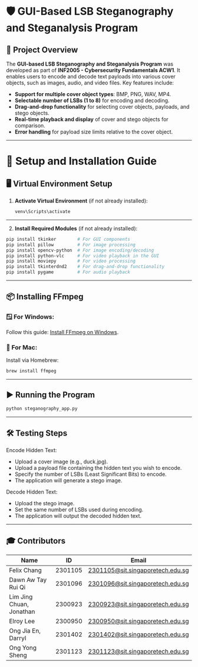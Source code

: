 # 🛡️ GUI-Based LSB Steganography and Steganalysis Program
## 📄 Project Overview

The **GUI-based LSB Steganography and Steganalysis Program** was developed as part of **INF2005 - Cybersecurity Fundamentals ACW1**. It enables users to encode and decode text payloads into various cover objects, such as images, audio, and video files. Key features include:

- **Support for multiple cover object types**: BMP, PNG, WAV, MP4.
- **Selectable number of LSBs (1 to 8)** for encoding and decoding.
- **Drag-and-drop functionality** for selecting cover objects, payloads, and stego objects.
- **Real-time playback and display** of cover and stego objects for comparison.
- **Error handling** for payload size limits relative to the cover object.

---

# 🚀 Setup and Installation Guide

## 🖥️ Virtual Environment Setup
1. **Activate Virtual Environment** (if not already installed):
   ```bash
   venv\Scripts\activate
---
2. **Install Required Modules** (if not already installed):
```bash
pip install tkinker        # For GUI components
pip install pillow         # For image processing
pip install opencv-python  # For image encoding/decoding
pip install python-vlc     # For video playback in the GUI
pip install moviepy        # For video processing
pip install tkinterdnd2    # For drag-and-drop functionality
pip install pygame         # For audio playback
```
---

## 📦 Installing FFmpeg

### 🪟 For Windows:
Follow this guide: [Install FFmpeg on Windows](https://www.wikihow.com/Install-FFmpeg-on-Windows).

### 🍎 For Mac:
Install via Homebrew:
```bash
brew install ffmpeg
```
---

## ▶️ Running the Program
```bash
python steganography_app.py
```
---

## 🛠️ Testing Steps
Encode Hidden Text:

- Upload a cover image (e.g., duck.jpg).
- Upload a payload file containing the hidden text you wish to encode.
- Specify the number of LSBs (Least Significant Bits) to encode.
- The application will generate a stego image.

Decode Hidden Text:

- Upload the stego image.
- Set the same number of LSBs used during encoding.
- The application will output the decoded hidden text.

---

## 🎓 Contributors

| **Name**                      | **ID**       | **Email**                          |
|-------------------------------|--------------|------------------------------------|
| Felix Chang                   | 2301105      | 2301105@sit.singaporetech.edu.sg   |
| Dawn Aw Tay Rui Qi            | 2301096      | 2301096@sit.singaporetech.edu.sg   |
| Lim Jing Chuan, Jonathan      | 2300923      | 2300923@sit.singaporetech.edu.sg   |
| Elroy Lee                     | 2300950      | 2300950@sit.singaporetech.edu.sg   |
| Ong Jia En, Darryl            | 2301402      | 2301402@sit.singaporetech.edu.sg   |
| Ong Yong Sheng                | 2301123      | 2301123@sit.singaporetech.edu.sg   |


